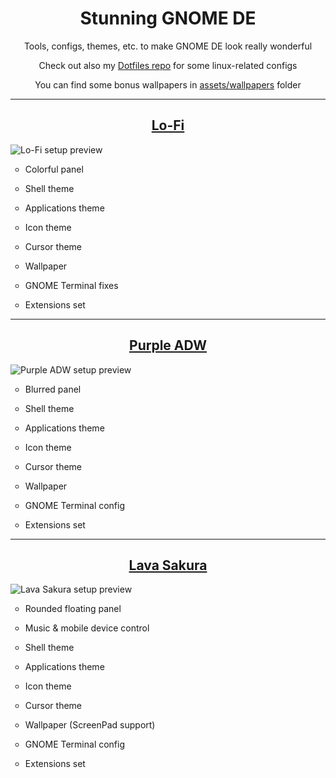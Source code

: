 <h1 align="center">Stunning GNOME DE</h1>
<p align="center">
Tools, configs, themes, etc. to make GNOME DE look really wonderful
</p>
<p align="center">
Check out also my <a href="https://github.com/ExposedCat/dotfiles">Dotfiles repo</a> for some linux-related configs
</p>
<p align="center">
You can find some bonus wallpapers in <a href="assets/wallpapers">assets/wallpapers</a> folder
</p>

<hr>
<h2 align="center"><a href="https://github.com/ExposedCat/stunning-gnome-de/tree/lo-fi">Lo-Fi</a></h2>
<img src="https://github.com/ExposedCat/stunning-gnome-de/blob/lo-fi/assets/preview.png?raw=true" alt="Lo-Fi setup preview">

<ul style="list-style-type:circle">
    <li>Colorful panel</p>
    <li>Shell theme</p>
    <li>Applications theme</p>
    <li>Icon theme</p>
    <li>Cursor theme</p>
    <li>Wallpaper</p>
    <li>GNOME Terminal fixes</p>
    <li>Extensions set</p>
</ul>

<hr>
<h2 align="center"><a href="https://github.com/ExposedCat/stunning-gnome-de/tree/purple-adw">Purple ADW</a></h2>
<img src="https://github.com/ExposedCat/stunning-gnome-de/blob/purple-adw/assets/preview.jpg?raw=true" alt="Purple ADW setup preview">

<ul style="list-style-type:circle">
    <li>Blurred panel</p>
    <li>Shell theme</p>
    <li>Applications theme</p>
    <li>Icon theme</p>
    <li>Cursor theme</p>
    <li>Wallpaper</p>
    <li>GNOME Terminal config</p>
    <li>Extensions set</p>
</ul>

<hr>
<h2 align="center"><a href="https://github.com/ExposedCat/stunning-gnome-de/tree/lava-sakura">Lava Sakura</a></h2>
<img src="https://github.com/ExposedCat/stunning-gnome-de/blob/lava-sakura/assets/preview.png?raw=true" alt="Lava Sakura setup preview">

<ul style="list-style-type:circle">
    <li>Rounded floating panel</p>
    <li>Music & mobile device control</p>
    <li>Shell theme</p>
    <li>Applications theme</p>
    <li>Icon theme</p>
    <li>Cursor theme</p>
    <li>Wallpaper (ScreenPad support)</p>
    <li>GNOME Terminal config</p>
    <li>Extensions set</p>
</ul>
